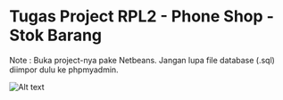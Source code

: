 # Tugas Project RPL2 - Phone Shop - Stok Barang

Note : Buka project-nya pake Netbeans. Jangan lupa file database (.sql) diimpor dulu ke phpmyadmin. 

![Alt text](http://i.imgur.com/Fx8WQRB.png "Optional title")
